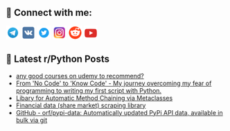 ## 🔎 Connect with me:
[<img src="https://github.com/bullbesh/bullbesh/blob/main/images/Telegram.png" width="32" height="32" />](https://t.me/bullbesh)
[<img src="https://github.com/bullbesh/bullbesh/blob/main/images/VK.png" width="32" height="32" />](https://vk.com/bullbesh)
[<img src="https://github.com/bullbesh/bullbesh/blob/main/images/Twitter.png" width="32" height="32" />](https://twitter.com/bullbesh1)
[<img src="https://github.com/bullbesh/bullbesh/blob/main/images/Instagram.png" width="32" height="32" />](https://www.instagram.com/bullbesh)
[<img src="https://github.com/bullbesh/bullbesh/blob/main/images/Reddit.png" width="32" height="32" />](https://www.reddit.com/user/bullbesh)
[<img src="https://github.com/bullbesh/bullbesh/blob/main/images/YouTube.png" width="32" height="32" />](https://www.youtube.com/channel/UCtfjRs6uzgq5mfm8S06WTcg)

## 📕 Latest r/Python Posts
<!-- BLOG-POST-LIST:START -->
- [any good courses on udemy to recommend?](https://www.reddit.com/r/Python/comments/wo3610/any_good_courses_on_udemy_to_recommend/)
- [From &#39;No Code&#39; to &#39;Know Code&#39; - My journey overcoming my fear of programming to writing my first script with Python.](https://www.reddit.com/r/Python/comments/wo2vfp/from_no_code_to_know_code_my_journey_overcoming/)
- [Libary for Automatic Method Chaining via Metaclasses](https://www.reddit.com/r/Python/comments/wo22wm/libary_for_automatic_method_chaining_via/)
- [Financial data &lpar;share market&rpar; scraping library](https://www.reddit.com/r/Python/comments/wo1vv5/financial_data_share_market_scraping_library/)
- [GitHub - orf/pypi-data: Automatically updated PyPi API data, available in bulk via git](https://www.reddit.com/r/Python/comments/wo00nq/github_orfpypidata_automatically_updated_pypi_api/)
<!-- BLOG-POST-LIST:END -->
